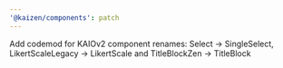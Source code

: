 ```yaml
---
'@kaizen/components': patch
---
```


Add codemod for KAIOv2 component renames: Select -> SingleSelect, LikertScaleLegacy -> LikertScale and TitleBlockZen -> TitleBlock
